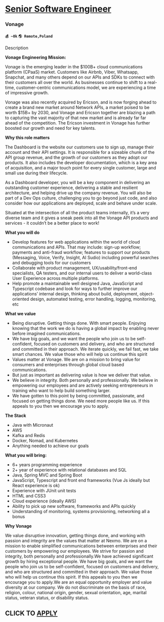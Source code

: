# [Senior Software Engineer](https://www.remotewlb.com/apply/senior-software-engineer-72759)  
### Vonage  
#### `💰 ~0k` `🌎 Remote,Poland`  

Description

**Vonage Engineering Mission:**

Vonage is the emerging leader in the $100B+ cloud communications platform (CPaaS) market. Customers like Airbnb, Viber, Whatsapp, Snapchat, and many others depend on our APIs and SDKs to connect with their customers all over the world. As businesses continue to shift to a real-time, customer-centric communications model, we are experiencing a time of impressive growth.

Vonage was also recently acquired by Ericson, and is now forging ahead to create a brand new market around Network APIs, a market poised to be worth $15B+ by 2030, and Vonage and Ericson together are blazing a path to capturing the vast majority of that new market and is already far far ahead of the competition. The Ericson investment in Vonage has further boosted our growth and need for key talents.

**Why this role matters**

The Dashboard is the website our customers use to sign up, manage their account and their API settings. It is responsible for a sizeable chunk of the API group revenue, and the growth of our customers as they adopt our products. It also includes the developer documentation, which is a key area of acquisition, and a major touch point for every single customer, large and small use during their lifecycle.

As a Dashboard developer, you will be a key component in delivering an outstanding customer experience, delivering a stable and resilient architecture, and helping drive up the company revenue. You will also be part of a Dev Ops culture, challenging you to go beyond just code, and also consider how our applications are deployed, scale and behave under scale.

Situated at the intersection of all the product teams internally, it’s a very diverse team and it gives a sneak peek into all the Vonage API products and services - it couldn’t be a better place to work!

**What you will do**

  * Develop features for web applications within the world of cloud communications and APIs. That may include: sign-up workflow; payments and anti-fraud workflow; features to support our products (Messaging, Voice, Verify, Insight, AI Sudio) including powerful searches and debugging tools for our customers
  * Collaborate with product management, UX/usability/front-end specialists, QA testers, and our internal users to deliver a world-class User Experience across multiple platforms.
  * Help promote a maintainable well designed Java, JavaScript and Typescript codebase and look for ways to further improve our applications’ internal design, thinking about build, deployment, object-oriented design, automated testing, error handling, logging, monitoring, etc

**What we value**

  * Being disruptive. Getting things done. With smart people. Enjoying knowing that the work we do is having a global impact by enabling never before imagined communications.
  * We have big goals, and we want the people who join us to be self-confident, focused on customers and delivery, and who are structured and committed in their approach. We iterate quickly, we fail fast, we take smart chances. We value those who will help us continue this spirit
  * Values matter at Vonage. We are on a mission to bring value for consumers and enterprises through global cloud based communications.
  * But just as important as delivering value is how we deliver that value.
  * We believe in integrity. Both personally and professionally. We believe in empowering our employees and are actively seeking entrepreneurs in training who want to help build something larger.
  * We have gotten to this point by being committed, passionate, and focused on getting things done. We need more people like us. If this appeals to you then we encourage you to apply.

**The Stack**

  * Java with Micronaut
  * AWS
  * Kafka and Redis
  * Docker, Nomad, and Kubernetes
  * Anything needed to achieve our goals

**What you will bring:**

  * 6+ years programming experience
  * 2+ year of experience with relational databases and SQL
  * Java, Spring MVC and Spring Boot
  * JavaScript, Typescript and front end frameworks (Vue Js ideally but React experience is ok)
  * Experience with JUnit unit tests
  * HTML and CSS3
  * Cloud experience (ideally AWS)
  * Ability to pick up new software, frameworks and APIs quickly
  * Understanding of monitoring, systems provisioning, networking all a bonus

**Why Vonage**

We value disruptive innovation, getting things done, and working with passion and integrity are the values that matter at Nexmo. We are on a mission to enable simplified communications between enterprises and their customers by empowering our employees. We strive for passion and integrity, both personally and professionally.We have achieved significant growth by hiring exceptional people. We have big goals, and we want the people who join us to be self-confident, focused on customers and delivery, and who are structured and committed in their approach. We value those who will help us continue this spirit. If this appeals to you then we encourage you to apply.We are an equal opportunity employer and value diversity at our company. We do not discriminate on the basis of race, religion, colour, national origin, gender, sexual orientation, age, marital status, veteran status, or disability status.

  
## CLICK TO [APPLY](https://www.remotewlb.com/apply/senior-software-engineer-72759)

